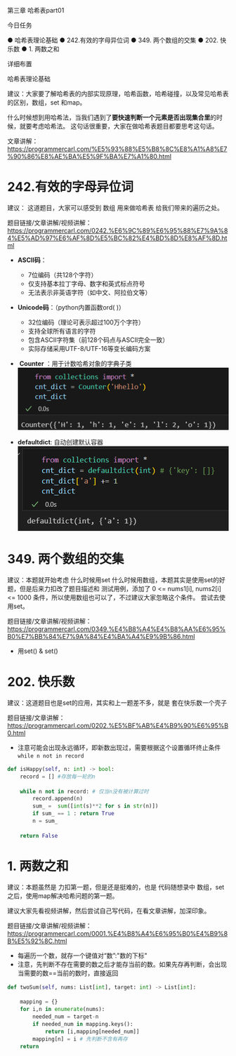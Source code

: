 第三章 哈希表part01

 今日任务 

● 哈希表理论基础 
● 242.有效的字母异位词 
● 349. 两个数组的交集 
● 202. 快乐数
● 1. 两数之和   

 详细布置 

 哈希表理论基础 

建议：大家要了解哈希表的内部实现原理，哈希函数，哈希碰撞，以及常见哈希表的区别，数组，set 和map。  

什么时候想到用哈希法，当我们遇到了**要快速判断一个元素是否出现集合里**的时候，就要考虑哈希法。  这句话很重要，大家在做哈希表题目都要思考这句话。 

文章讲解：https://programmercarl.com/%E5%93%88%E5%B8%8C%E8%A1%A8%E7%90%86%E8%AE%BA%E5%9F%BA%E7%A1%80.html  


# 242.有效的字母异位词 

建议： 这道题目，大家可以感受到 数组 用来做哈希表 给我们带来的遍历之处。 

题目链接/文章讲解/视频讲解： https://programmercarl.com/0242.%E6%9C%89%E6%95%88%E7%9A%84%E5%AD%97%E6%AF%8D%E5%BC%82%E4%BD%8D%E8%AF%8D.html  


- __ASCII码__：

    - 7位编码（共128个字符）
    - 仅支持基本拉丁字母、数字和英式标点符号
    - 无法表示非英语字符（如中文、阿拉伯文等）

- __Unicode码__：（python内置函数ord( )）

    - 32位编码（理论可表示超过100万个字符）
    - 支持全球所有语言的字符
    - 包含ASCII字符集（前128个码点与ASCII完全一致）
    - 实际存储采用UTF-8/UTF-16等变长编码方案

- ‌ __Counter__ ‌：用于计数哈希对象的字典子类
![alt text](image-3.png)

- __defaultdict__: 自动创建默认容器
![alt text](image-4.png)


# 349. 两个数组的交集 

建议：本题就开始考虑 什么时候用set 什么时候用数组，本题其实是使用set的好题，但是后来力扣改了题目描述和 测试用例，添加了 0 <= nums1[i], nums2[i] <= 1000 条件，所以使用数组也可以了，不过建议大家忽略这个条件。 尝试去使用set。 

题目链接/文章讲解/视频讲解：https://programmercarl.com/0349.%E4%B8%A4%E4%B8%AA%E6%95%B0%E7%BB%84%E7%9A%84%E4%BA%A4%E9%9B%86.html  

- 用set() & set()

# 202. 快乐数 

建议：这道题目也是set的应用，其实和上一题差不多，就是 套在快乐数一个壳子 

题目链接/文章讲解：https://programmercarl.com/0202.%E5%BF%AB%E4%B9%90%E6%95%B0.html  

- 注意可能会出现永远循环，即新数出现过，需要根据这个设置循环终止条件```while n not in record```

```Python
def isHappy(self, n: int) -> bool:
    record = [] #存放每一轮的n
    
    while n not in record: # 仅当n没有被计算过时
        record.append(n)
        sum_ =  sum([int(s)**2 for s in str(n)])
        if sum_ == 1 : return True
        n = sum_
    
    return False
```

# 1. 两数之和 

建议：本题虽然是 力扣第一题，但是还是挺难的，也是 代码随想录中 数组，set之后，使用map解决哈希问题的第一题。 

建议大家先看视频讲解，然后尝试自己写代码，在看文章讲解，加深印象。 

题目链接/文章讲解/视频讲解：https://programmercarl.com/0001.%E4%B8%A4%E6%95%B0%E4%B9%8B%E5%92%8C.html 

- 每遍历一个数，就存一个键值对“数”:"数的下标"
- 注意，先判断不存在需要的数之后才能存当前的数。如果先存再判断，会出现当需要的数==当前的数时，直接返回

```Python
def twoSum(self, nums: List[int], target: int) -> List[int]:

    mapping = {}
    for i,n in enumerate(nums):
        needed_num = target-n
        if needed_num in mapping.keys():
            return [i,mapping[needed_num]]
        mapping[n] = i # 先判断不含有再存
    return
```


